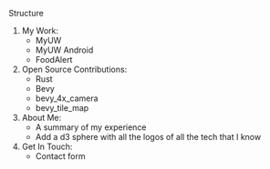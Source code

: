 Structure

1. My Work:
   - MyUW
   - MyUW Android
   - FoodAlert
2. Open Source Contributions:
   - Rust
   - Bevy
   - bevy_4x_camera
   - bevy_tile_map
3. About Me:
   - A summary of my experience
   - Add a d3 sphere with all the logos of all the tech that I know
4. Get In Touch:
   - Contact form

